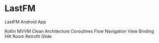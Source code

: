 # LastFM
 LastFM Android App

Kotlin
MVVM
Clean Architecture
Coroutines
Flow
Navigation
View Binding
Hilt
Room
Retrofit
Glide
